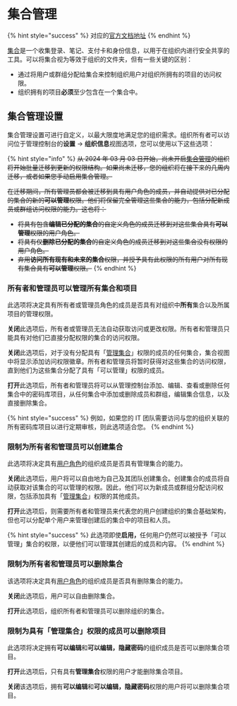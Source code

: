 # 集合管理

{% hint style="success" %}
对应的[官方文档地址](https://bitwarden.com/help/collection-management/)
{% endhint %}

[集合](../../organizations/collections.md)是一个收集登录、笔记、支付卡和身份信息，以用于在组织内进行安全共享的工具。可以将集合视为等效于组织的文件夹，但有一些关键的区别：

* 通过将用户或群组分配给集合来控制组织用户对组织所拥有的项目的访问权限。
* 组织拥有的项目**必须**至少包含在一个集合中。

## 集合管理设置 <a href="#collection-management-settings" id="collection-management-settings"></a>

集合管理设置可进行自定义，以最大限度地满足您的组织需求。组织所有者可以访问位于管理控制台的**设置** →  **组织信息**视图选项，您可以使用以下这些选项：

{% hint style="info" %}
~~从 2024 年 03 月 03 日开始，尚未开启~~[~~集合管理~~](collection-management.md)~~的组织将开始批量迁移到更新的权限结构。如果尚未迁移，您的组织将在接下来的几周内迁移，或者如果您手动启用集合管理。~~

~~在迁移期间，所有管理员都会被迁移到具有用户角色的成员，并自动提供对已分配的集合的新的**可以管理**权限。他们将保留完全管理这些集合的能力，包括分配新成员或群组访问权限的能力。这也将：~~

* ~~将具有包含**编辑已分配的集合**的自定义角色的成员迁移到对这些集合具有**可以管理**权限的用户角色。~~
* ~~将具有仅**删除已分配的集合**的自定义角色的成员迁移到对这些集合没有权限的用户角色。~~
* ~~弃用**访问所有现有和未来的集合**权限，并授予具有此权限的所有用户对所有现有集合具有**可以管理**权限。~~
{% endhint %}

### 所有者和管理员可以管理所有集合和项目 <a href="#owners-and-admins-can-manage-all-collections-and-items" id="owners-and-admins-can-manage-all-collections-and-items"></a>

此选项将决定具有所有者或管理员角色的成员是否具有对组织中**所有**集合以及所属项目的管理权限。

**关闭**此选项后，所有者或管理员无法自动获取访问或更改权限。所有者和管理员只能具有对他们已直接分配权限的集合的访问权限。

**关闭**此选项后，对于没有分配具有「[管理集合](../user-management/member-roles-and-permissions.md)」权限的成员的任何集合，集合视图中将显示添加访问权限徽章。所有者和管理员将暂时获得对这些集合的访问权限，直到他们为这些集合分配了具有「可以管理」权限的成员。&#x20;

**打开**此选项后，所有者和管理员将可以从管理控制台添加、编辑、查看或删除任何集合中的密码库项目，从任何集合中添加或删除成员和群组，编辑集合信息，以及直接删除集合。

{% hint style="success" %}
例如，如果您的 IT 团队需要访问与您的组织关联的所有密码库项目以进行定期审核，则此选项适合您。
{% endhint %}

### 限制为所有者和管理员可以创建集合 <a href="#limit-collection-creation-to-owners-and-admins" id="limit-collection-creation-to-owners-and-admins"></a>

此选项将决定具有[用户角色](../user-management/member-roles-and-permissions.md)的组织成员是否具有管理集合的能力。

**关闭**此选项后，用户将可以自由地为自己及其团队创建集合。创建集合的成员将自动获取对该集合的可以管理的权限。因此，他们可以为新成员或群组分配访问权限，包括添加具有「[管理集合](../user-management/member-roles-and-permissions.md)」权限的其他成员。

**打开**此选项后，则需要所有者和管理员来代表您的用户创建组织的集合基础架构，但也可以分配单个用户来管理创建后的集合中的项目和人员。

{% hint style="success" %}
此选项即使**启用，**&#x4EFB;何用户仍然可以被授予「可以管理」集合的权限，以便他们可以管理其创建后的成员和内容。
{% endhint %}

### 限制为所有者和管理员可以删除集合 <a href="#limit-collection-deletion-to-owners-and-admins" id="limit-collection-deletion-to-owners-and-admins"></a>

该选项将决定具有[用户角色](../user-management/member-roles-and-permissions.md)的组织成员是否具有删除集合的能力。

**关闭**此选项后，用户可以自由删除集合。

**打开**此选项后，组织所有者和管理员可以删除组织的集合。

### 限制为具有「管理集合」权限的成员可以删除项目 <a href="#limit-item-deletion-to-member-with-the-manage-collection-permissions" id="limit-item-deletion-to-member-with-the-manage-collection-permissions"></a>

此选项将决定拥有**可以编辑**和**可以编辑，隐藏密码**的组织成员是否可以删除集合项目。

**打开**此选项后，只有具有**管理集合**权限的用户才能删除集合项目。

**关闭**该选项后，拥有**可以编辑**和**可以编辑，隐藏密码**权限的用户将可以删除集合项目。
